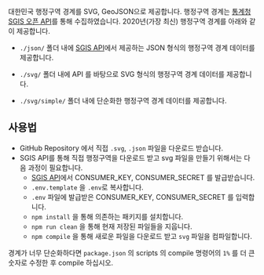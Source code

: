 대한민국 행정구역 경계를 SVG, GeoJSON으로 제공합니다. 행정구역 경계는 [통계청 SGIS 오픈 API](https://sgis.kostat.go.kr/developer/html/main.html)를 통해 수집하였습니다. 2020년(가장 최신) 행정구역 경계를 아래와 같이 제공합니다. 

- `./json/` 폴더 내에 [SGIS API](https://sgis.kostat.go.kr/developer/html/newOpenApi/api/dataApi/basics.html)에서 제공하는 JSON 형식의 행정구역 경계 데이터를 제공합니다.

- `./svg/` 폴더 내에 API 를 바탕으로 SVG 형식의 행정구역 경계 데이터를 제공합니다.

- `./svg/simple/` 폴더 내에 단순화한 행정구역 경계 데이터를 제공합니다.

## 사용법

- GitHub Repository 에서 직접 `.svg`, `.json` 파일을 다운로드 받습니다.
- SGIS API를 통해 직접 행정구역을 다운로드 받고 svg 파일을 만들기 위해서는 다음 과정이 필요합니다.
  - [SGIS API](https://sgis.kostat.go.kr/developer/html/newOpenApi/api/dataApi/basics.html)에서 CONSUMER_KEY, CONSUMER_SECRET 를 발급받습니다.
  - `.env.template` 을 `.env`로 복사합니다.
  - `.env` 파일에 발급받은 CONSUMER_KEY, CONSUMER_SECRET 를 입력합니다.
  - `npm install` 을 통해 의존하는 패키지를 설치합니다.
  - `npm run clean` 을 통해 현재 저장된 파일들을 지웁니다.
  - `npm compile` 을 통해 새로운 파일을 다운로드 받고 `svg` 파일을 컴파일합니다.

경계가 너무 단순화하다면 `package.json` 의 scripts 의 compile 명령어의 `1%` 를 더 큰 숫자로 수정한 후 compile 하십시오.
